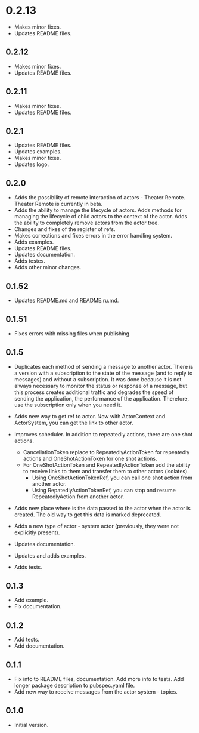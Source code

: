 # 0.2.13

- Makes minor fixes.
- Updates README files.

## 0.2.12

- Makes minor fixes.
- Updates README files.

## 0.2.11

- Makes minor fixes.
- Updates README files.

## 0.2.1

- Updates README files.
- Updates examples.
- Makes minor fixes.
- Updates logo.

## 0.2.0

- Adds the possibility of remote interaction of actors - Theater Remote. Theater Remote is currently in beta.
- Adds the ability to manage the lifecycle of actors. Adds methods for managing the lifecycle of child actors to the context of the actor. Adds the ability to completely remove actors from the actor tree.
- Changes and fixes of the register of refs.
- Makes corrections and fixes errors in the error handling system.
- Adds examples.
- Updates README files.
- Updates documentation.
- Adds testes.
- Adds other minor changes.

## 0.1.52

- Updates README.md and README.ru.md.

## 0.1.51

- Fixes errors with missing files when publishing.

## 0.1.5

- Duplicates each method of sending a message to another actor. There is a version with a subscription to the state of the message (and to reply to messages) and without a subscription. It was done because it is not always necessary to monitor the status or response of a message, but this process creates additional traffic and degrades the speed of sending the application, the performance of the application. Therefore, use the subscription only when you need it.

- Adds new way to get ref to actor. Now with ActorContext and ActorSystem, you can get the link to other actor.

- Improves scheduler. In addition to repeatedly actions, there are one shot actions.
  - CancellationToken replace to RepeatedlyActionToken for repeatedly actions and OneShotActionToken for one shot actions.
  - For OneShotActionToken and RepeatedlyActionToken add the ability to receive links to them and transfer them to other actors (isolates).
    - Using OneShotActionTokenRef, you can call one shot action from another actor.
    - Using RepatedlyActionTokenRef, you can stop and resume RepeatedlyAction from another actor.

- Adds new place where is the data passed to the actor when the actor is created. The old way to get this data is marked deprecated.

- Adds a new type of actor - system actor (previously, they were not explicitly present).

- Updates documentation.
- Updates and adds examples.
- Adds tests.

## 0.1.3

- Add example.
- Fix documentation.

## 0.1.2

- Add tests.
- Add documentation.

## 0.1.1

- Fix info to README files, documentation. Add more info to tests. Add longer package description to pubspec.yaml file.
- Add new way to receive messages from the actor system - topics.

## 0.1.0

- Initial version.
